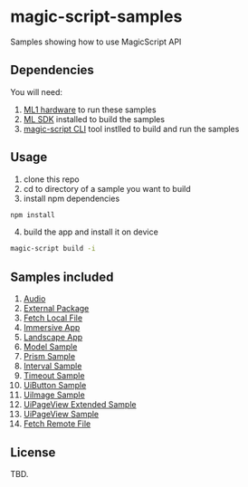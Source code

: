 # magic-script-samples

Samples showing how to use MagicScript API

## Dependencies

You will need:

1. [ML1 hardware](https://www.magicleap.com/magic-leap-one) to run these samples
2. [ML SDK](https://creator.magicleap.com/downloads/lumin-sdk/overview) installed to build the samples
3. [magic-script CLI](https://www.npmjs.com/package/magic-script) tool instlled to build and run the samples

## Usage

1. clone this repo
2. cd to directory of a sample you want to build
3. install npm dependencies

```sh
npm install
```

4. build the app and install it on device

```sh
magic-script build -i
```

## Samples included

1. [Audio](sample-audio/README.md)
2. [External Package](sample-external-package/README.md)
3. [Fetch Local File](sample-fetch-local-file/README.md)
4. [Immersive App](sample-immersive-app/README.md)
5. [Landscape App](sample-landscape-app/README.md)
6. [Model Sample](sample-model/README.md)
7. [Prism Sample](sample-prism/README.md)
8. [Interval Sample](sample-interval/README.md)
9. [Timeout Sample](sample-timeout/README.md)
10. [UiButton Sample](sample-ui-button/README.md)
11. [UiImage Sample](sample-ui-image/README.md)
12. [UiPageView Extended Sample](sample-ui-pageview-ext/README.md)
13. [UiPageView Sample](sample-ui-pageview/README.md)
14. [Fetch Remote File](sample-fetch-remote-file/README.md)

## License

TBD.
